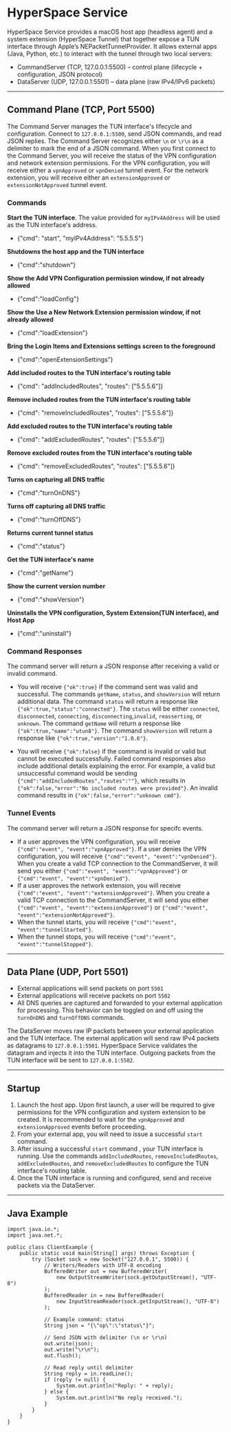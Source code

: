 # HyperSpace Service

HyperSpace Service provides a macOS host app (headless agent) and a system extension (HyperSpace Tunnel) that together expose a TUN interface through Apple’s NEPacketTunnelProvider. It allows external apps (Java, Python, etc.) to interact with the tunnel through two local servers:

- CommandServer (TCP, 127.0.0.1:5500) – control plane (lifecycle + configuration, JSON protocol)
- DataServer (UDP, 127.0.0.1:5501) – data plane (raw IPv4/IPv6 packets)

---

## Command Plane (TCP, Port 5500)

The Command Server manages the TUN interface's lifecycle and configuration. Connect to `127.0.0.1:5500`, send JSON commands, and read JSON replies. The Command Server recognizes either `\n` or `\r\n` as a delimiter to mark the end of a JSON command. When you first connect to the Command Server, you will receive the status of the VPN configuration and network extension permissions. For the VPN configuration, you will receive either a `vpnApproved` or `vpnDenied` tunnel event. For the network extension, you will receive either an `extensionApproved` or `extensionNotApproved` tunnel event.
### Commands

**Start the TUN interface**. The value provided for `myIPv4Address` will be used as the TUN interface's address.

- {"cmd": "start", "myIPv4Address": "5.5.5.5"}

**Shutdowns the host app and the TUN interface**

- {"cmd":"shutdown"}

**Show the Add VPN Configuration permission window, if not already allowed**

- {"cmd":"loadConfig"}

**Show the Use a New Network Extension permission window, if not already allowed**

- {"cmd":"loadExtension"}

**Bring the Login Items and Extensions settings screen to the foreground**

- {"cmd":"openExtensionSettings"}

**Add included routes to the TUN interface's routing table**

- {"cmd": "addIncludedRoutes", "routes": ["5.5.5.6"]}

**Remove included routes from the TUN interface's routing table**

- {"cmd": "removeIncludedRoutes", "routes": ["5.5.5.6"]}

**Add excluded routes to the TUN interface's routing table**

- {"cmd": "addExcludedRoutes", "routes": ["5.5.5.6"]}

**Remove excluded routes from the TUN interface's routing table**

- {"cmd": "removeExcludedRoutes", "routes": ["5.5.5.6"]}

**Turns on capturing all DNS traffic**

- {"cmd":"turnOnDNS"}

**Turns off capturing all DNS traffic**

- {"cmd":"turnOffDNS"}

**Returns current tunnel status**

- {"cmd":"status"}

**Get the TUN interface's name**

- {"cmd":"getName"}

**Show the current version number**

- {"cmd":"showVersion"}

**Uninstalls the VPN configuration, System Extension(TUN interface), and Host App**

- {"cmd":"uninstall"}

### Command Responses
The command server will return a JSON response after receiving a valid or invalid command. 

- You will receive `{"ok":true}` if the command sent was valid and successful. The commands `getName`, `status`, and `showVersion` will return additional data. The command `status` will return a response like `{"ok":true,"status":"connected"}`. The `status` will be either `connected`, `disconnected`, `connecting`, `disconnecting`,`invalid`, `reasserting`, or `unknown`. The command `getName` will return a response like `{"ok":true,"name":"utun8"}`. The command `showVersion` will return a response like `{"ok":true,"version":"1.0.6"}`.

- You will receive `{"ok":false}` if the command is invalid or valid but cannot be executed successfully. Failed command responses also include additional details explaining the error. For example, a valid but unsuccessful command would be sending `{"cmd":"addIncludedRoutes","routes":""}`, which results in `{"ok":false,"error":"No included routes were provided"}`. An invalid command results in `{"ok":false,"error":"unknown cmd"}`.

### Tunnel Events

The command server will return a JSON response for specifc events. 
- If a user approves the VPN configuration, you will receive `{"cmd":"event", "event":"vpnApproved"}`. If a user denies the VPN configuration, you will receive `{"cmd":"event", "event":"vpnDenied"}`. When you create a valid TCP connection to the CommandServer, it will send you either `{"cmd":"event", "event":"vpnApproved"}` or `{"cmd":"event", "event":"vpnDenied"}`.
- If a user approves the network extension, you will receive `{"cmd":"event", "event":"extensionApproved"}`. When you create a valid TCP connection to the CommandServer, it will send you either `{"cmd":"event", "event":"extensionApproved"}` or `{"cmd":"event", "event":"extensionNotApproved"}`.
- When the tunnel starts, you will receive `{"cmd":"event", "event":"tunnelStarted"}`.
- When the tunnel stops, you will receive `{"cmd":"event", "event":"tunnelStopped"}`.

---

## Data Plane (UDP, Port 5501)

- External applications will send packets on port `5501`
- External applications will receive packets on port `5502`
- All DNS queries are captured and forwarded to your external application for processing. This behavior can be toggled on and off using the `turnOnDNS` and `turnOffDNS` commands.
  
The DataServer moves raw IP packets between your external application and the TUN interface. The external application will send raw IPv4 packets as datagrams to `127.0.0.1:5501`. HyperSpace Service validates the datagram and injects it into the TUN interface. Outgoing packets from the TUN interface will be sent to `127.0.0.1:5502`.

---

## Startup

1) Launch the host app. Upon first launch, a user will be required to give permissions for the VPN configuration and system extension to be created. It is recommended to wait for the `vpnApproved` and `extensionApproved` events before proceeding.
2) From your external app, you will need to issue a successful `start` command.
3) After issuing a successful `start` command , your TUN interface is running. Use the commands `addIncludedRoutes`, `removeIncludedRoutes`, `addExcludedRoutes`, and `removeExcludedRoutes` to configure the TUN interface's routing table.
4) Once the TUN interface is running and configured, send and receive packets via the DataServer.

---

## Java Example

```
import java.io.*;
import java.net.*;

public class ClientExample {
    public static void main(String[] args) throws Exception {
        try (Socket sock = new Socket("127.0.0.1", 5500)) {
            // Writers/Readers with UTF-8 encoding
            BufferedWriter out = new BufferedWriter(
                new OutputStreamWriter(sock.getOutputStream(), "UTF-8")
            );
            BufferedReader in = new BufferedReader(
                new InputStreamReader(sock.getInputStream(), "UTF-8")
            );

            // Example command: status
            String json = "{\"op\":\"status\"}";

            // Send JSON with delimiter (\n or \r\n)
            out.write(json);
            out.write("\r\n");
            out.flush();

            // Read reply until delimiter
            String reply = in.readLine();
            if (reply != null) {
                System.out.println("Reply: " + reply);
            } else {
                System.out.println("No reply received.");
            }
        }
    }
}
```

